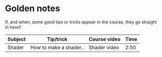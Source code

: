 
# Golden notes

If, and when, some good tips or tricks appear in the course, they go straight in here!!


| Subject | Tip/trick | Course video | Time |
| ------------- | ------------- | ------------- | ------------- |
| Shader | How to make a shader.. | Shader video | 2:50 |

